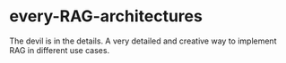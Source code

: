 # every-RAG-architectures
The devil is in the details. A very detailed and creative way to implement RAG in different use cases.
